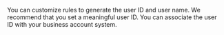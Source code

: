 <div class="mk-warning">

You can customize rules to generate the user ID and user name. We recommend that you set a meaningful user ID. You can associate the user ID with your business account system.
</div>

